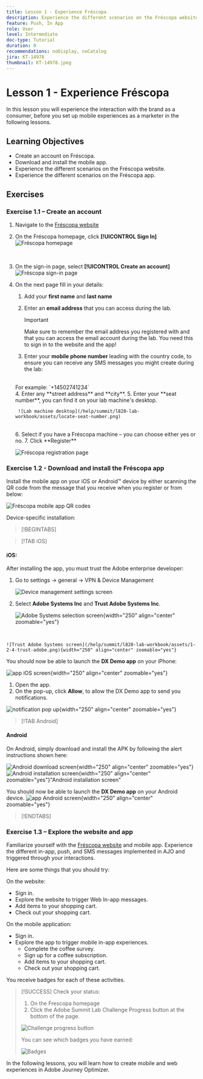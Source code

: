 ```yaml
---
title: Lesson 1 - Experience Fréscopa
description: Experience the different scenarios on the Fréscopa website.
feature: Push, In App
role: User
level: Intermediate
doc-type: Tutorial
duration: 0
recommendations: noDisplay, noCatalog
jira: KT-14978
thumbnail: KT-14978.jpeg
---
```


# Lesson 1 - Experience Fréscopa

In this lesson you will experience the interaction with the brand as a consumer, before you set up mobile experiences as a marketer in the following lessons.

## Learning Objectives 

* Create an account on Fréscopa.
* Download and install the mobile app.
* Experience the different scenarios on the Fréscopa website.
* Experience the different scenarios on the Fréscopa app.

## Exercises

### Exercise 1.1 – Create an account 

1. Navigate to the [Fréscopa website](https://dsn.adobe.com/p/adobe-summit-2024?token=eyJhbGciOiJIUzI1NiIsInR5cCI6IkpXVCJ9.eyJpZCI6ImFub255bW91cyIsImVtYWlsIjoiYW5vbnltb3VzQGFkb2JlLmNvbSIsImlzc3VlciI6InNoYXJlZC1saW5rIiwiYXJnb24iOnsiYWNjZXNzIjoicmVhZC1wcm9qZWN0IiwicHJvamVjdElkIjoiYWRvYmUtc3VtbWl0LTIwMjQifSwiaWF0IjoxNzA5NjAyMzQzLCJleHAiOjE3MTE0MTY3NDN9.V3zEKnVL3vGpPqr_34XjnJ5PSYKApYviBE02zyBalsY)


2. On the Fréscopa homepage, click **[!UICONTROL Sign In]**
   <br>
   ![Fréscopa homepage](/help/summit/l820-lab-workbook/assets/1-1-1-frescopa-homepage.png "Fréscopa homepage")

   <br>
3. On the sign-in page, select **[!UICONTROL Create an account]**
     <br>
    ![Fréscopa sign-in page](/help/summit/l820-lab-workbook/assets/1-1-2-frescopa-sign-in-page.png "Fréscopa sign-in")
     <br>
4. On the next page fill in your details:
   1. Add your **first name** and **last name**
   2. Enter an **email address** that you can access during the lab.

        >[!IMPORTANT]
        > Make sure to remember the email address you registered with and that you can access the email account during the lab. You need this to sign in to the website and the app!

   3. Enter your **mobile phone number** leading with the country code, to ensure you can receive any SMS messages you might create during the lab: 
    <br>
    For example: `+14502741234`
   <br>
   4. Enter any **street address** and **city**. 
   5. Enter your **seat number**, you can find it on your lab machine's desktop.
   <br>
        
        ![Lab machine desktop](/help/summit/l820-lab-workbook/assets/locate-seat-number.png)
        
    <br>
   6. Select if you have a Fréscopa machine – you can choose either yes or no.
   7. Click **Register**

    ![Fréscopa registration page](/help/summit/l820-lab-workbook/assets/1-1-3-frescopa-registration-page.png)


### Exercise 1.2 - Download and install the Fréscopa app

Install the mobile app on your iOS or Android&trade; device by either scanning the QR code from the message that you receive when you register or from below:

![Fréscopa mobile app QR codes](/help/summit/l820-lab-workbook/assets/1-2-1-qr-codes.png "Fréscopa mobile app QR codes")

Device-specific installation:

>[!BEGINTABS] 

>[!TAB iOS]

#### iOS:

After installing the app, you must trust the Adobe enterprise developer:

1. Go to settings -> general -> VPN & Device Management 

    ![Device management settings screen](/help/summit/l820-lab-workbook/assets/1-2-2-device-management-screen.PNG "Device management settings screen")

2. Select **Adobe Systems Inc** and **Trust Adobe Systems Inc**.

    ![Adobe Systems selection screen](/help/summit/l820-lab-workbook/assets/1-2-3-adobe-systems.PNG "Adobe Systems selection screen"){width="250" align="center" zoomable="yes"}
<br>

    ![Trust Adobe Systems screen](/help/summit/l820-lab-workbook/assets/1-2-4-trust-adobe.png){width="250" align="center" zoomable="yes"}


You should now be able to launch the **DX Demo app** on your iPhone:

![app iOS screen](/help/summit/l820-lab-workbook/assets/1-2-ios-app-icon.png){width="250" align="center" zoomable="yes"}


   1. Open the app.
   2. On the pop-up, click **Allow**, to allow the DX Demo app to send you notifications.

   ![notification pop up](/help/summit/l820-lab-workbook/assets/1-2-allow-notifications.png){width="250" align="center" zoomable="yes"}

>[!TAB Android]

#### Android

On Android, simply download and install the APK by following the alert instructions shown here:

![Android download screen](/help/summit/l820-lab-workbook/assets/1-2-5-android-download.jpg "Android download screen"){width="250" align="center" zoomable="yes"}
<br>
![Android installation screen](/help/summit/l820-lab-workbook/assets/1-2-6-android-installation.jpg){width="250" align="center" zoomable="yes"}"Android installation screen"

You should now be able to launch the **DX Demo app** on your Android device.
![app Android screen](/help/summit/l820-lab-workbook/assets/1-2-android-app-icon.jpg){width="250" align="center" zoomable="yes"}

>[!ENDTABS]

### Exercise 1.3 – Explore the website and app

Familiarize yourself with the [Fréscopa website](https://dsn.adobe.com/web/adobe-summit-2024?token=eyJhbGciOiJIUzI1NiIsInR5cCI6IkpXVCJ9.eyJpZCI6ImFub255bW91cyIsImVtYWlsIjoiYW5vbnltb3VzQGFkb2JlLmNvbSIsImlzc3VlciI6InNoYXJlZC1saW5rIiwiYXJnb24iOnsiYWNjZXNzIjoicmVhZC1wcm9qZWN0IiwicHJvamVjdElkIjoiYWRvYmUtc3VtbWl0LTIwMjQifSwiaWF0IjoxNzA4NjQyNTU4LCJleHAiOjE3MTA0NTY5NTh9.m4N8Bs5ZB1jYbUSdl1B6MaYJvUiolIYI_T_TcR-xMfU) and mobile app. Experience the different in-app, push, and SMS messages implemented in AJO and triggered through your interactions.

Here are some things that you should try:

On the website:

* Sign in.
* Explore the website to trigger Web In-app messages.
* Add items to your shopping cart.
* Check out your shopping cart.

On the mobile application:

* Sign in.
* Explore the app to trigger mobile in-app experiences.
  * Complete the coffee survey.
  * Sign up for a coffee subscription.
  * Add items to your shopping cart.
  * Check out your shopping cart.
 
You receive badges for each of these activities.

>[!SUCCESS]
>Check your status: 
>
> 1. On the Frescopa homepage
> 2. Click the Adobe Summit Lab Challenge Progress button at the bottom of the page.
> 
>  ![Challenge progress button](/help/summit/l820-lab-workbook/assets/1-3-challenge-progress-button.png)
>
> You can see which badges you have earned:
> 
> ![Badges](/help/summit/l820-lab-workbook/assets/1-3-badges.png)

In the following lessons, you will learn how to create mobile and web experiences in Adobe Journey Optimizer.